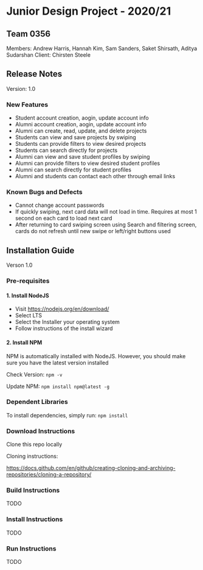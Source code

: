 # Junior Design Project - 2020/21 
 
## Team 0356

Members: Andrew Harris, Hannah Kim, Sam Sanders, Saket Shirsath, Aditya Sudarshan
Client: Chirsten Steele

## Release Notes
Version: 1.0

### New Features
- Student account creation, aogin, update account info
- Alumni account creation, aogin, update account info
- Alumni can create, read, update, and delete projects
- Students can view and save projects by swiping
- Students can provide filters to view desired projects
- Students can search directly for projects
- Alumni can view and save student profiles by swiping
- Alumni can provide filters to view desired student profiles
- Alumni can search directly for student profiles
- Alumni and students can contact each other through email links

### Known Bugs and Defects
- Cannot change account passwords
- If quickly swiping, next card data will not load in time. Requires at most 1 second on each card to load next card
- After returning to card swiping screen using Search and filtering screen, cards do not refresh until new swipe or left/right buttons used


## Installation Guide
Verson 1.0

### Pre-requisites
#### 1. Install NodeJS
- Visit https://nodejs.org/en/download/
- Select LTS
- Select the Installer your operating system
- Follow instructions of the install wizard
#### 2. Install NPM
NPM is automatically installed with NodeJS. However, you should make sure you have the latest version installed

Check Version: ```npm -v```

Update NPM: ```npm install npm@latest -g```

### Dependent Libraries
To install dependencies, simply run:
```npm install```

### Download Instructions
Clone this repo locally

Cloning instructions:

https://docs.github.com/en/github/creating-cloning-and-archiving-repositories/cloning-a-repository/


### Build Instructions
TODO

### Install Instructions
TODO

### Run Instructions
TODO

